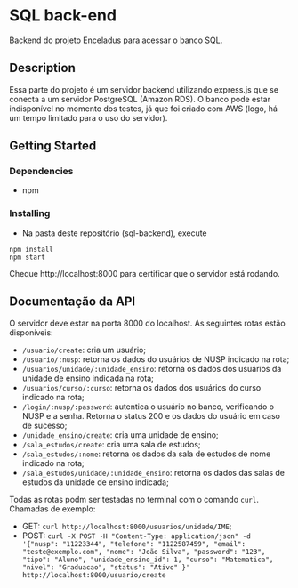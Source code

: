 # SQL back-end

Backend do projeto Enceladus para acessar o banco SQL.

## Description

Essa parte do projeto é um servidor backend utilizando express.js que se conecta a um servidor PostgreSQL (Amazon RDS).
O banco pode estar indisponível no momento dos testes, já que foi criado com AWS (logo, há um tempo limitado para o uso do servidor).

## Getting Started

### Dependencies

- npm

### Installing

- Na pasta deste repositório (sql-backend), execute

```
npm install
npm start
```

Cheque http://localhost:8000 para certificar que o servidor está rodando.

## Documentação da API

O servidor deve estar na porta 8000 do localhost. As seguintes rotas estão disponíveis:

- `/usuario/create`: cria um usuário;
- `/usuario/:nusp`: retorna os dados do usuários de NUSP indicado na rota;
- `/usuarios/unidade/:unidade_ensino`: retorna os dados dos usuários da unidade de ensino indicada na rota;
- `/usuarios/curso/:curso`: retorna os dados dos usuários do curso indicado na rota;
- `/login/:nusp/:password`: autentica o usuário no banco, verificando o NUSP e a senha. Retorna o status 200 e os dados do usuário em caso de sucesso;
- `/unidade_ensino/create`: cria uma unidade de ensino;
- `/sala_estudos/create`: cria uma sala de estudos;
- `/sala_estudos/:nome`: retorna os dados da sala de estudos de nome indicado na rota;
- `/sala_estudos/unidade/:unidade_ensino`: retorna os dados das salas de estudos da unidade de ensino indicada;

Todas as rotas podm ser testadas no terminal com o comando `curl`. Chamadas de exemplo: 
 - GET: `curl http://localhost:8000/usuarios/unidade/IME`;
 - POST: `curl -X POST -H "Content-Type: application/json" -d '{"nusp": "11223344", "telefone": "1122587459", "email": "teste@exemplo.com", "nome": "João Silva", "password": "123", "tipo": "Aluno", "unidade_ensino_id": 1, "curso": "Matematica", "nivel": "Graduacao", "status": "Ativo" }' http://localhost:8000/usuario/create`
